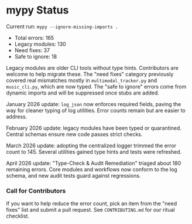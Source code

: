 # mypy Status

Current run: `mypy --ignore-missing-imports .`

- Total errors: 165
- Legacy modules: 130
- Need fixes: 37
- Safe to ignore: 18

Legacy modules are older CLI tools without type hints. Contributors are welcome to
help migrate these. The "need fixes" category previously covered real mismatches
mostly in `multimodal_tracker.py` and `music_cli.py`, which are now typed. The
"safe to ignore" errors come from dynamic imports and will be suppressed once stubs
are added.

January 2026 update: `log_json` now enforces required fields, paving the way for
cleaner typing of log utilities. Error counts remain but are easier to address.

February 2026 update: legacy modules have been typed or quarantined. Central
schemas ensure new code passes strict checks.

March 2026 update: adopting the centralized logger trimmed the error count to
145. Several utilities gained type hints and tests were refreshed.

April 2026 update: "Type-Check & Audit Remediation" triaged about 180 remaining errors. Core modules and workflows now conform to the log schema, and new audit tests guard against regressions.

### Call for Contributors
If you want to help reduce the error count, pick an item from the "need fixes" list
and submit a pull request. See `CONTRIBUTING.md` for our ritual checklist.
